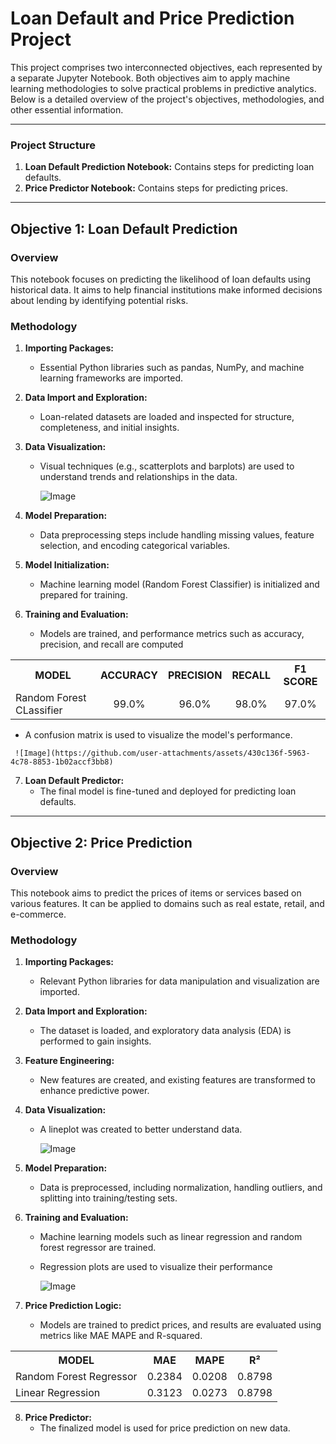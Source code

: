 # Loan Default and Price Prediction Project

This project comprises two interconnected objectives, each represented by a separate Jupyter Notebook. Both objectives aim to apply machine learning methodologies to solve practical problems in predictive analytics. Below is a detailed overview of the project's objectives, methodologies, and other essential information.

---

### Project Structure
1. **Loan Default Prediction Notebook:** Contains steps for predicting loan defaults.
2. **Price Predictor Notebook:** Contains steps for predicting prices.

---

## Objective 1: Loan Default Prediction

### Overview
This notebook focuses on predicting the likelihood of loan defaults using historical data. It aims to help financial institutions make informed decisions about lending by identifying potential risks.

### Methodology
1. **Importing Packages:**
   - Essential Python libraries such as pandas, NumPy, and machine learning frameworks are imported.

2. **Data Import and Exploration:**
   - Loan-related datasets are loaded and inspected for structure, completeness, and initial insights.

3. **Data Visualization:**
   - Visual techniques (e.g., scatterplots and barplots) are used to understand trends and relationships in the data.
  
     ![Image](https://github.com/user-attachments/assets/2ea80257-93ba-4dbc-81e2-f7fe2bfdf705)

4. **Model Preparation:**
   - Data preprocessing steps include handling missing values, feature selection, and encoding categorical variables.

5. **Model Initialization:**
   - Machine learning model (Random Forest Classifier) is initialized and prepared for training.

6. **Training and Evaluation:**
   - Models are trained, and performance metrics such as accuracy, precision, and recall are computed
<table align="center">
  <tr>
    <th>MODEL</th>
    <th>ACCURACY</th>
    <th>PRECISION</th>
    <th>RECALL</th>
    <th>F1 SCORE</th>
  </tr>
  <tr>
    <td>Random Forest CLassifier</td>
    <td align="center">99.0%</td>
    <td align="center">96.0%</td>
    <td align="center">98.0%</td>
    <td align="center">97.0%</td>
  </tr>
</table>

   -  A confusion matrix is used to visualize the model's performance.

     ![Image](https://github.com/user-attachments/assets/430c136f-5963-4c78-8853-1b02accf3bb8)

7. **Loan Default Predictor:**
   - The final model is fine-tuned and deployed for predicting loan defaults.

---

## Objective 2: Price Prediction

### Overview
This notebook aims to predict the prices of items or services based on various features. It can be applied to domains such as real estate, retail, and e-commerce.

### Methodology
1. **Importing Packages:**
   - Relevant Python libraries for data manipulation and visualization are imported.

2. **Data Import and Exploration:**
   - The dataset is loaded, and exploratory data analysis (EDA) is performed to gain insights.

3. **Feature Engineering:**
   - New features are created, and existing features are transformed to enhance predictive power.

4. **Data Visualization:**
   - A lineplot was created to better understand data.
  
     ![Image](https://github.com/user-attachments/assets/216051a0-fa28-43c8-b152-6136abc23793)

5. **Model Preparation:**
   - Data is preprocessed, including normalization, handling outliers, and splitting into training/testing sets.

6. **Training and Evaluation:**
   - Machine learning models such as linear regression and random forest regressor are trained.


   - Regression plots are used to visualize their performance
  
     ![Image](https://github.com/user-attachments/assets/da7eef4f-ef60-4238-9046-ffad1ea9c150)

7. **Price Prediction Logic:**
   - Models are trained to predict prices, and results are evaluated using metrics like MAE MAPE and R-squared.

<table align="center">
 <tr>
    <th>MODEL</th>
    <th>MAE</th>
    <th>MAPE</th>
    <th>R²</th>
 </tr>
 <tr>
    <td>Random Forest Regressor</td>
    <td align="center">0.2384</td>
    <td align="center">0.0208</td>
    <td align="center">0.8798</td>
 </tr>
 <tr>
    <td>Linear Regression</td>
    <td align="center">0.3123</td>
    <td align="center">0.0273</td>
    <td align="center">0.8798</td>
 </tr>
</table>


8. **Price Predictor:**
   - The finalized model is used for price prediction on new data.
